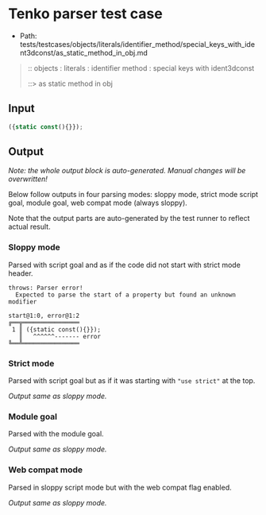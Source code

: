 # Tenko parser test case

- Path: tests/testcases/objects/literals/identifier_method/special_keys_with_ident3dconst/as_static_method_in_obj.md

> :: objects : literals : identifier method : special keys with ident3dconst
>
> ::> as static method in obj

## Input

`````js
({static const(){}});
`````

## Output

_Note: the whole output block is auto-generated. Manual changes will be overwritten!_

Below follow outputs in four parsing modes: sloppy mode, strict mode script goal, module goal, web compat mode (always sloppy).

Note that the output parts are auto-generated by the test runner to reflect actual result.

### Sloppy mode

Parsed with script goal and as if the code did not start with strict mode header.

`````
throws: Parser error!
  Expected to parse the start of a property but found an unknown modifier

start@1:0, error@1:2
╔══╦════════════════
 1 ║ ({static const(){}});
   ║   ^^^^^^------- error
╚══╩════════════════

`````

### Strict mode

Parsed with script goal but as if it was starting with `"use strict"` at the top.

_Output same as sloppy mode._

### Module goal

Parsed with the module goal.

_Output same as sloppy mode._

### Web compat mode

Parsed in sloppy script mode but with the web compat flag enabled.

_Output same as sloppy mode._
